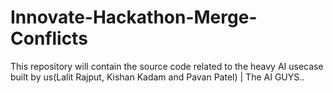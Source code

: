 # Innovate-Hackathon-Merge-Conflicts
This repository will contain the source code related to the heavy AI usecase built by us(Lalit Rajput, Kishan Kadam and Pavan Patel) | The AI GUYS..
